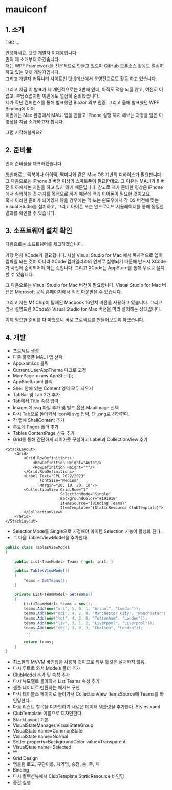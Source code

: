 # mauiconf

## 1. 소개

TBD ...

안녕하세요. 닷넷 개발자 이재웅입니다.  
먼저 제 소개부터 하겠습니다.  
저는 WPF Framework을 전문적으로 만들고 있으며 GitHub 오픈소스 활동도 열심히 하고 있는 닷넷 개발자입니다.  
그리고 개발자 커뮤니티 사이트인 닷넷데브에서 운영진으로도 활동 하고 있습니다.   

그리고 지금 이 발표가 제 개인적으로는 3번째 인데, 아직도 적응 되질 않고, 여전히 어렵고, 부담스럽지만 이번에도 열심히 준비했습니다.  
제가 작년 컨퍼런스를 통해 발표했던 Blazor 외부 인증, 그리고 올해 발표했던 WPF Binding에 이어   
이번에는 Mac 환경에서 MAUI 앱을 만들고 iPhone 실행 까지 해보는 과정을 담은 이 영상을 지금 소개하고자 합니다.

그럼 시작해볼까요?  

## 2. 준비물

먼저 준비물을 체크하겠습니다.

첫번째로는 맥북이나 아이맥, 맥미니와 같은 Mac OS 기반의 디바이스가 필요합니다.  
그 다음으로는 iPhone 8 버전 이상의 스마트폰이 필요한데요. 그 이유는 MAUI가 8 버전 이하에서는 지원을 하고 있지 않기 때문입니다.
참고로 제가 준비한 영상은 iPhone에서 실행하는 것 까지를 목적으로 하기 때문에 맥과 아이폰이 필요한 것이고요.  
혹시 이러한 준비가 되어있지 않을 경우에는 맥 또는 윈도우에서 각 OS 버전에 맞는 Visual Studio를 설치하고, 그리고 아이폰 또는 안드로이드 시뮬레이터를 통해 동일한 결과를 확인할 수 있습니다. 

## 3. 소프트웨어 설치 확인

다음으로는 소프트웨어를 체크하겠습니다.

가장 먼저 XCode가 필요합니다. 사실 Visual Studio for Mac 에서 독자적으로 앱이 컴파일 되는 것이 아니라 XCode 컴파일러와의 연계로 실행되기 때문에 반드시 XCode가 사전에 준비되어야 하는 것입니다. 그리고 XCode는 AppStore를 통해 무료로 설치할 수 있습니다.

그 다음으로는 Visual Studio for Mac 버전이 필요합니다. Visual Studio for Mac 버전은 Microsoft 공식 홈페이지에서 직접 다운받을 수 있습니다.

그리고 저는 M1 Chip이 탑재된 Macbook 16인치 버전을 사용하고 있습니다.
그리고 앞서 설명드린 XCode와 Visual Studio for Mac 버전을 미리 설치해둔 상태입니다.

이제 필요한 준비를 다 마쳤으니 바로 프로젝트를 만들어보도록 하겠습니다.

## 4. 개발

- 프로젝트 생성
- 다중 플랫폼 MAUI 앱 선택
- App.xaml.cs 클릭
- Current.UserAppTheme 다크로 고정
- MainPage = new AppShell();
- AppShell.xaml 클릭
- Shell 안에 있는 Content 영역 모두 지우기
- TabBar 및 Tab 2개 추가
- Tab에서 Title 속성 입력
- Images에 svg 파일 추가 및 빌드 옵션 MauiImage 선택
- 다시 Tab으로 돌아와서 Icon에 svg 입력, 단 .png로 선언한다.
- 각 탭에 ShellContent 추가
- 루트에 Pages 폴더 추가
- Tables ContentPage 신규 추가
- Grid를 통해 간단하게 레이아웃 구성하고 Label과 CollectionView 추가

```xaml
<StackLayout>
    <Grid>
        <Grid.RowDefinitions>
            <RowDefinition Height="Auto"/>
            <RowDefinition Height="*"/>
        </Grid.RowDefinitions>
        <Label Text="EPL 2022/2023"
               FontSize="Medium"                   
               Margin="20, 10, 20, 10"/>
        <CollectionView Grid.Row="1"
                        SelectionMode="Single"
                        BackgroundColor="#191919"
                        ItemsSource="{Binding Teams}"
                        ItemTemplate="{StaticResource ClubTemplate}">
        </CollectionView>
    </Grid>
</StackLayout>
```

- SelectionMode를 Single으로 지정해야 아이템 Selection 기능이 활성화 된다.
- 그 다음 TablesViewModel을 추가한다.

```csharp
public class TablesViewModel
{

    public List<TeamModel> Teams { get; init; }

    public TablesViewModel()
    {
        Teams = GetTeams();
    }

    private List<TeamModel> GetTeams()
    {
        List<TeamModel> teams = new();
        teams.Add(new("ars", 5, 0, 1, "Arsnal", "London"));
        teams.Add(new("mci", 4, 2, 0, "Manchester City", "Manchester"));
        teams.Add(new("tot", 4, 2, 0, "Tottenham", "London"));
        teams.Add(new("liv", 3, 1, 2, "Liverpool", "Liverpool"));
        teams.Add(new("che", 3, 0, 3, "Chelsea", "London"));
        ...

        return teams;
    }
}
```

- 최소한의 MVVM 바인딩을 사용하 것이므로 외부 툴킷은 설치하지 않음.
- 다시 루트로 와서 Models 폴더 추가
- ClubModel 추가 및 속성 추가
- 다시 뷰모델로 돌아와서 List<ClubModel> Teams 속성 추가
- 샘플 데이터르 반환하는 메서드 구현
- 다시 테이블스 페이지로 돌아가서 CollectionView ItemsSource에 Teams를 바인딩한다.
- 다음 리스트 항목을 디자인하기 새로운 데이터 템플릿을 추가한다. Styles.xaml
- ClubTemplate 이름으로 디자인한다.
- StackLayout 기본
- VisualStateManager.VisualStateGroup
- VisualState name=CommonState
- VisualState name=Normal
- Setter property=BackgroundColor value=Transparent
- VisualState name=Selected
- ""
- Grid Design
- 엠블럼 로고, 구단이름, 지역명, 승점, 승, 무, 패
- Binding
- 다시 컬렉션뷰에서 ClubTemplate StaticResource 바인딩
- 중간 실행
